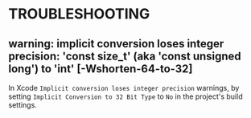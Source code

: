 # TROUBLESHOOTING

## warning: implicit conversion loses integer precision: 'const size_t' (aka 'const unsigned long') to 'int' [-Wshorten-64-to-32]

In Xcode `Implicit conversion loses integer precision` warnings, by setting `Implicit Conversion to 32 Bit Type` to `No` in the project's build settings.
